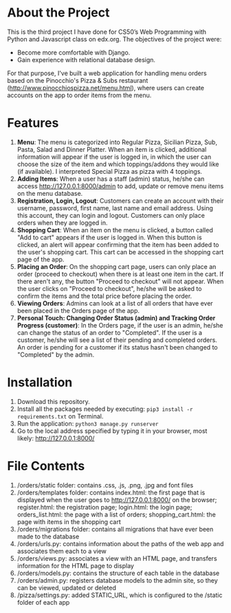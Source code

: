 # About the Project

This is the third project I have done for CS50’s Web Programming with Python and Javascript class on edx.org.
The objectives of the project were:
* Become more comfortable with Django.
* Gain experience with relational database design.

For that purpose, I've built a web application for handling menu orders based on the Pinocchio's Pizza & Subs restaurant (http://www.pinocchiospizza.net/menu.html), where users can create accounts on the app to order items from the menu.

# Features

1. **Menu**: The menu is categorized into Regular Pizza, Sicilian Pizza, Sub, Pasta, Salad and Dinner Platter. When an item is clicked, additional information will appear if the user is logged in, in which the user can choose the size of the item and which toppings/addons they would like (if available). I interpreted Special Pizza as pizza with 4 toppings.
2. **Adding Items**: When a user has a staff (admin) status, he/she can access http://127.0.0.1:8000/admin to add, update or remove menu items on the menu database.
3. **Registration, Login, Logout**: Customers can create an account with their username, password, first name, last name and email address. Using this account, they can login and logout. Customers can only place orders when they are logged in.
4. **Shopping Cart**: When an item on the menu is clicked, a button called "Add to cart" appears if the user is logged in. When this button is clicked, an alert will appear confirming that the item has been added to the user's shopping cart. This cart can be accessed in the shopping cart page of the app.
5. **Placing an Order**: On the shopping cart page, users can only place an order (proceed to checkout) when there is at least one item in the cart. If there aren't any, the button "Proceed to checkout" will not appear. When the user clicks on "Proceed to checkout", he/she will be asked to confirm the items and the total price before placing the order.
6. **Viewing Orders**: Admins can look at a list of all orders that have ever been placed in the Orders page of the app. 
7. **Personal Touch: Changing Order Status (admin) and Tracking Order Progress (customer)**: In the Orders page, if the user is an admin, he/she can change the status of an order to "Completed". If the user is a customer, he/she will see a list of their pending and completed orders. An order is pending for a customer if its status hasn't been changed to "Completed" by the admin.

# Installation

1. Download this repository.
2. Install all the packages needed by executing: `pip3 install -r requirements.txt` on Terminal.
3. Run the application: `python3 manage.py runserver`
4. Go to the local address specified by typing it in your browser, most likely: http://127.0.0.1:8000/

# File Contents

1. /orders/static folder: contains .css, .js, .png, .jpg and font files
2. /orders/templates folder: contains index.html: the first page that is displayed when the user goes to http://127.0.0.1:8000/ on the browser; register.html: the registration page; login.html: the login page; orders_list.html: the page with a list of orders; shopping_cart.html: the page with items in the shopping cart
3. /orders/migrations folder: contains all migrations that have ever been made to the database
4. /orders/urls.py: contains information about the paths of the web app and associates them each to a view
5. /orders/views.py: associates a view with an HTML page, and transfers information for the HTML page to display
6. /orders/models.py: contains the structure of each table in the database
7. /orders/admin.py: registers database models to the admin site, so they can be viewed, updated or deleted
8. /pizza/settings.py: added STATIC_URL, which is configured to the /static folder of each app
